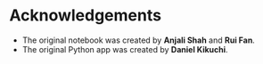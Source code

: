 # Acknowledgements

* The original notebook was created by **Anjali Shah** and **Rui Fan**.
* The original Python app was created by **Daniel Kikuchi**.

